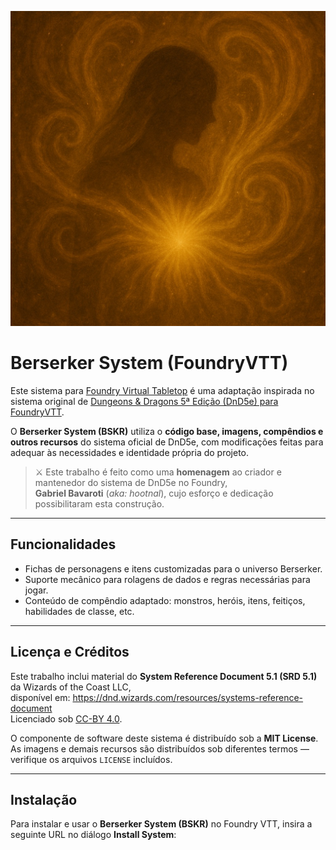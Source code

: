 ![](https://github.com/tulio44/bskr/blob/master/ui/official/bskr-repo.jpg?raw=true)

# Berserker System (FoundryVTT)

Este sistema para [Foundry Virtual Tabletop](http://foundryvtt.com) é uma adaptação inspirada no sistema original de 
[Dungeons & Dragons 5ª Edição (DnD5e) para FoundryVTT](https://gitlab.com/foundrynet/dnd5e).  

O **Berserker System (BSKR)** utiliza o **código base, imagens, compêndios e outros recursos** do sistema oficial de DnD5e, 
com modificações feitas para adequar às necessidades e identidade própria do projeto.  

> ⚔️ Este trabalho é feito como uma **homenagem** ao criador e mantenedor do sistema de DnD5e no Foundry,  
> **Gabriel Bavaroti** (*aka: hootnal*), cujo esforço e dedicação possibilitaram esta construção.

---

## Funcionalidades

- Fichas de personagens e itens customizadas para o universo Berserker.  
- Suporte mecânico para rolagens de dados e regras necessárias para jogar.  
- Conteúdo de compêndio adaptado: monstros, heróis, itens, feitiços, habilidades de classe, etc.  

---

## Licença e Créditos

Este trabalho inclui material do **System Reference Document 5.1 (SRD 5.1)** da Wizards of the Coast LLC,  
disponível em: https://dnd.wizards.com/resources/systems-reference-document  
Licenciado sob [CC-BY 4.0](https://creativecommons.org/licenses/by/4.0/legalcode).  

O componente de software deste sistema é distribuído sob a **MIT License**.  
As imagens e demais recursos são distribuídos sob diferentes termos — verifique os arquivos `LICENSE` incluídos.

---

## Instalação

Para instalar e usar o **Berserker System (BSKR)** no Foundry VTT, insira a seguinte URL no diálogo **Install System**:  

